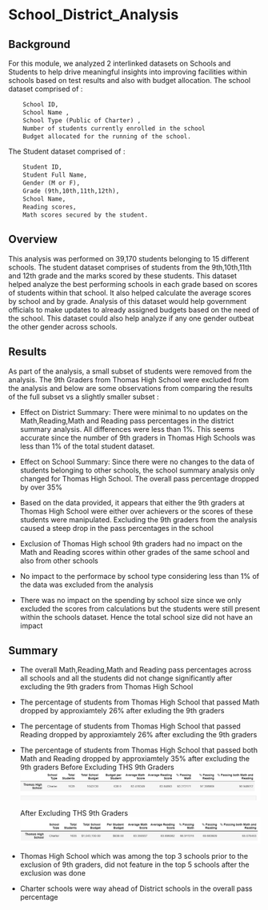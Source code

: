 # School_District_Analysis

## Background

For this module, we analyzed 2 interlinked datasets on Schools and Students to help drive meaningful insights into improving facilities within schools based on test results and also with budget allocation. The school dataset comprised of :

        School ID, 
        School Name ,
        School Type (Public of Charter) , 
        Number of students currently enrolled in the school
        Budget allocated for the running of the school.
        
The Student dataset comprised of :

        Student ID,
        Student Full Name,
        Gender (M or F),
        Grade (9th,10th,11th,12th),
        School Name,
        Reading scores,
        Math scores secured by the student.
        
## Overview 

This analysis was performed on 39,170 students belonging to 15 different schools. The student dataset comprises of students from the 9th,10th,11th and 12th grade and the marks scored by these students. This dataset helped analyze the best performing schools in each grade based on scores of students within that school. It also helped calculate the average scores by school and by grade. Analysis of this dataset would help government officials to make updates to already assigned budgets based on the need of the school. This dataset could also help analyze if any one gender outbeat the other gender across schools.

## Results 

As part of the analysis, a small subset of students were removed from the analysis. The 9th Graders from Thomas High School were excluded from the analysis and below are some observations from comparing the results of the full subset vs a slightly smaller subset :

* Effect on District Summary: There were minimal to no updates on the Math,Reading,Math and Reading pass percentages in the district summary analysis. All differences were less than 1%. This seems accurate since the number of 9th graders in Thomas High Schools was less than 1% of the total student dataset.

* Effect on School Summary:   Since there were no changes to the data of students belonging to other schools, the school summary analysis only changed for Thomas High School. The overall pass percentage dropped by over 35%

* Based on the data provided, it appears that either the 9th graders at Thomas High School were either over achievers or the scores of these students were manipulated. Excluding the 9th graders from the analysis caused a steep drop in the pass percentages in the school

* Exclusion of Thomas High school 9th graders had no impact on the Math and Reading scores within other grades of the same school and also from other schools

* No impact to the performace by school type considering less than 1% of the data was excluded from the analysis

* There was no impact on the spending by school size since we only excluded the scores from calculations but the students were still present within the schools dataset. Hence the total school size did not have an impact 

## Summary
 
* The overall Math,Reading,Math and Reading pass percentages across all schools and all the students did not change significantly after excluding the 9th graders from     Thomas High School 
* The percentage of students from Thomas High School that passed Math dropped by approxiamtely 26% after exluding the 9th graders
* The percentage of students from Thomas High School that passed Reading dropped by approxiamtely 26% after excluding the 9th graders
* The percentage of students from Thomas High School that passed both Math and Reading dropped by approxiamtely 35% after excluding the 9th graders
  Before Excluding THS 9th Graders
  ![School_Summary with THS 9th Graders](https://github.com/surchand30/School_District_Analysis/blob/main/School_Summary%20with%20THS%209th%20Graders.PNG)
  
  After Excluding THS 9th Graders
  ![School_Summary without THS 9th Graders](https://github.com/surchand30/School_District_Analysis/blob/main/School_Summary%20without%20THS%209th%20Graders.PNG)
  
* Thomas High School which was among the top 3 schools prior to the exclusion of 9th graders, did not feature in the top 5 schools after the exclusion was done
* Charter schools were way ahead of District schools in the overall pass percentage 






    
    


